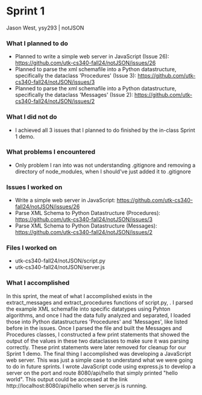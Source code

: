 # Sprint 1

Jason West, ysy293 | notJSON

### What I planned to do
- Planned to write a simple web server in JavaScript (Issue 26): https://github.com/utk-cs340-fall24/notJSON/issues/26
- Planned to parse the xml schemafile into a Python datastructure, specifically the dataclass 'Procedures' (Issue 3): https://github.com/utk-cs340-fall24/notJSON/issues/3
- Planned to parse the xml schemafile into a Python datastructure, specifically the dataclass 'Messages' (Issue 2): https://github.com/utk-cs340-fall24/notJSON/issues/2

### What I did not do
- I achieved all 3 issues that I planned to do finished by the in-class Sprint 1 demo.

### What problems I encountered
- Only problem I ran into was not understanding .gitignore and removing a directory of node_modules, when I should've just added it to .gitignore

### Issues I worked on
- Write a simple web server in JavaScript: https://github.com/utk-cs340-fall24/notJSON/issues/26
- Parse XML Schema to Python Datastructure (Procedures): https://github.com/utk-cs340-fall24/notJSON/issues/3
- Parse XML Schema to Python Datastructure (Messages): https://github.com/utk-cs340-fall24/notJSON/issues/2

### Files I worked on
- utk-cs340-fall24/notJSON/script.py
- utk-cs340-fall24/notJSON/server.js

### What I accomplished
In this sprint, the meat of what I accomplished exists in the extract_messages and extract_procedures functions of script.py, . I parsed the example XML 
schemafile into specific datatypes using Pyhton algorithms, and once I had the data fully analyzed and separated, I loaded those into Python datastructures 
'Procedures' and 'Messages', like listed before in the issues. Once I parsed the file and built the Messages and Procedures classes, I constructed a few 
print statements that showed the output of the values in these two dataclasses to make sure it was parsing correctly. These print statements were later 
removed for cleanup for our Sprint 1 demo. The final thing I accomplished was developing a JavaScript web server. This was just a simple case to 
understand what we were going to do in future sprints. I wrote JavaScript code using express.js to develop a server on the port and route 
8080/api/hello that simply printed "hello world". This output could be accessed at the link http://localhost:8080/api/hello when server.js is running.  
